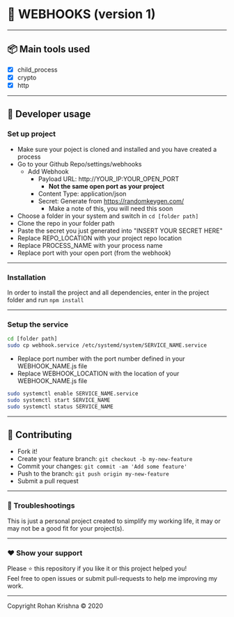 # **:triangular_flag_on_post: WEBHOOKS** (version 1)



---

## **:package: Main tools used**

- [x] child_process
- [x] crypto
- [x] http

---

## **:wrench: Developer usage**

### **Set up project**

- Make sure your poject is cloned and installed and you have created a process
- Go to your Github Repo/settings/webhooks
    - Add Webhook
        - Payload URL: http://YOUR_IP:YOUR_OPEN_PORT
            - **Not the same open port as your project**
        - Content Type: application/json
        - Secret: Generate from https://randomkeygen.com/
            - Make a note of this, you will need this soon
- Choose a folder in your system and switch in `cd [folder path]`
- Clone the repo in your folder path
- Paste the secret you just generated into "INSERT YOUR SECRET HERE"
- Replace REPO_LOCATION with your project repo location
- Replace PROCESS_NAME with your process name
- Replace port with your open port (from  the webhook)

---

### **Installation**

In order to install the project and all dependencies, enter in the project folder and run `npm install`

---

### Setup the service

```bash
cd [folder path]
sudo cp webhook.service /etc/systemd/system/SERVICE_NAME.service
```
- Replace port number with the port number defined in your WEBHOOK_NAME.js file
- Replace WEBHOOK_LOCATION with the location of your WEBHOOK_NAME.js file

```bash
sudo systemctl enable SERVICE_NAME.service
sudo systemctl start SERVICE_NAME
sudo systemctl status SERVICE_NAME

```


---


## **:handshake: Contributing**

- Fork it!
- Create your feature branch: `git checkout -b my-new-feature`
- Commit your changes: `git commit -am 'Add some feature'`
- Push to the branch: `git push origin my-new-feature`
- Submit a pull request

---


### **:anger: Troubleshootings**

This is just a personal project created to simplify my working life, it may or may
not be a good fit for your project(s).

---

### **:heart: Show your support**

Please :star: this repository if you like it or this project helped you!\
Feel free to open issues or submit pull-requests to help me improving my work.


---


Copyright Rohan Krishna © 2020 
